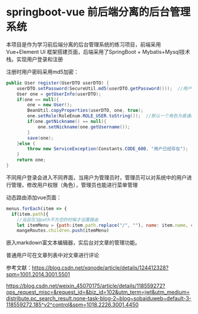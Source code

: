 # springboot-vue 前后端分离的后台管理系统

本项目是作为学习前后端分离的后台管理系统的练习项目，前端采用Vue+Element UI 框架搭建页面，后端采用了SpringBoot + Mybatis+Mysql技术栈。实现用户登录和注册

注册时用户密码采用md5加密：

```java
public User register(UserDTO userDTO) {
    userDTO.setPassword(SecureUtil.md5(userDTO.getPassword()));  //用户密码加密
    User one = getUserInfo(userDTO);
    if(one == null){
        one = new User();
        BeanUtil.copyProperties(userDTO, one, true);
        one.setRole(RoleEnum.ROLE_USER.toString());  //默认一个角色为普通用户
        if(one.getNickname() == null){
            one.setNickname(one.getUsername());
        }
        save(one);
    }else {
        throw new ServiceException(Constants.CODE_600, "用户已经存在");
    }
    return one;
}
```

不同用户登录会进入不同界面，当用户为管理员时，管理员可以对系统中的用户进行管理，修改用户权限（角色），管理员也能进行菜单管理

动态路由添加vue页面：

```js
menus.forEach(item => {
  if(item.path){
    //当且仅当path不为空的时候才设置路由
    let itemMenu = {path:item.path.replace("/", ""), name: item.name, component:() => import('../views/' + item.pagePath + '.vue')}
    mangeRoutes.children.push(itemMenu)
```

嵌入markdown富文本编辑器，实后台对文章的管理功能。



普通用户可在文章列表中对文章进行评论



参考文献：https://blog.csdn.net/xqnode/article/details/124412328?spm=1001.2014.3001.5501

https://blog.csdn.net/weixin_45070175/article/details/118559272?ops_request_misc=&request_id=&biz_id=102&utm_term=jwt&utm_medium=distribute.pc_search_result.none-task-blog-2~blog~sobaiduweb~default-3-118559272.185^v2^control&spm=1018.2226.3001.4450